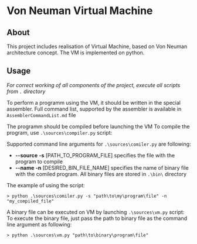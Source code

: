 # Von Neuman Virtual Machine

## About 

This project includes realisation of Virtual Machine, based on Von Neuman architecture concept.
The VM is implemented on python.

## Usage

*For correct working of all components of the project, execute all scripts from `.` directory*

To perform a programm using the VM, it should be written in the special assembler.
Full command list, supported by the assembler is available in `AssemblerCommandList.md` file

The programm should be compiled before launching the VM
To compile the program, use `.\sources\compiler.py` script:

Supported command line arguments for `.\sources\comiler.py` are following:
* **--source** **-s** \[PATH_TO_PROGRAM_FILE\] specifies the file with the program to compile
* **--name** **-n** \[DESIRED_BIN_FILE_NAME\] specifies the name of binary file with the comiled program. All binary files are stored in `.\bin\` directory

The example of using the script:
```
> python .\sources\comiler.py -s "path\to\my\program\file" -n "my_compiled_file"
```

A binary file can be executed on VM by launching `.\sources\vm.py` script:
To execute the binary file, just pass the path to binary file as the command line argument as following:
```
> python .\sources\vm.py "path\to\binary\program\file"
```